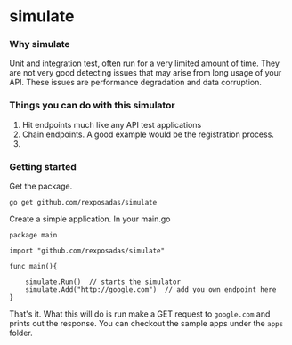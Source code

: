 simulate
========

### Why simulate

Unit and integration test, often run for a very limited amount of time.  They are not very good detecting issues that may arise from long usage of your API.  These issues are
performance degradation and data corruption.


### Things you can do with this simulator

1. Hit endpoints much like any API test applications
1. Chain endpoints. A good example would be the registration process.
1.

### Getting started

Get the package.

	go get github.com/rexposadas/simulate 

Create a simple application. In your main.go 

	package main

	import "github.com/rexposadas/simulate"

	func main(){

		simulate.Run()  // starts the simulator
		simulate.Add("http://google.com")  // add you own endpoint here
	}

That's it. What this will do is run make a GET request to `google.com` and prints out the response.  You can checkout the sample apps under the `apps` folder.








